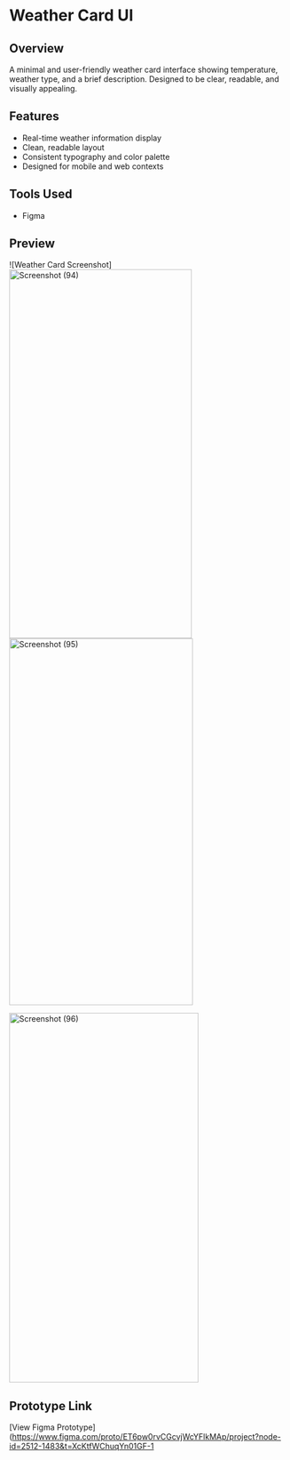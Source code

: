 # Weather Card UI

## Overview
A minimal and user-friendly weather card interface showing temperature, weather type, and a brief description. Designed to be clear, readable, and visually appealing.

## Features
- Real-time weather information display
- Clean, readable layout
- Consistent typography and color palette
- Designed for mobile and web contexts

## Tools Used
- Figma

## Preview
![Weather Card Screenshot]<img width="329" height="664" alt="Screenshot (94)" src="https://github.com/user-attachments/assets/a5baafc9-70bd-4134-9860-5da599da9959" />
<img width="331" height="660" alt="Screenshot (95)" src="https://github.com/user-attachments/assets/eb87438f-eefe-4435-a393-db569cd9e82a" />

<img width="341" height="665" alt="Screenshot (96)" src="https://github.com/user-attachments/assets/48c0bcbf-01a3-4d55-880d-da57d6535cbf" />


## Prototype Link
[View Figma Prototype](https://www.figma.com/proto/ET6pw0rvCGcvjWcYFlkMAp/project?node-id=2512-1483&t=XcKtfWChuqYn01GF-1

